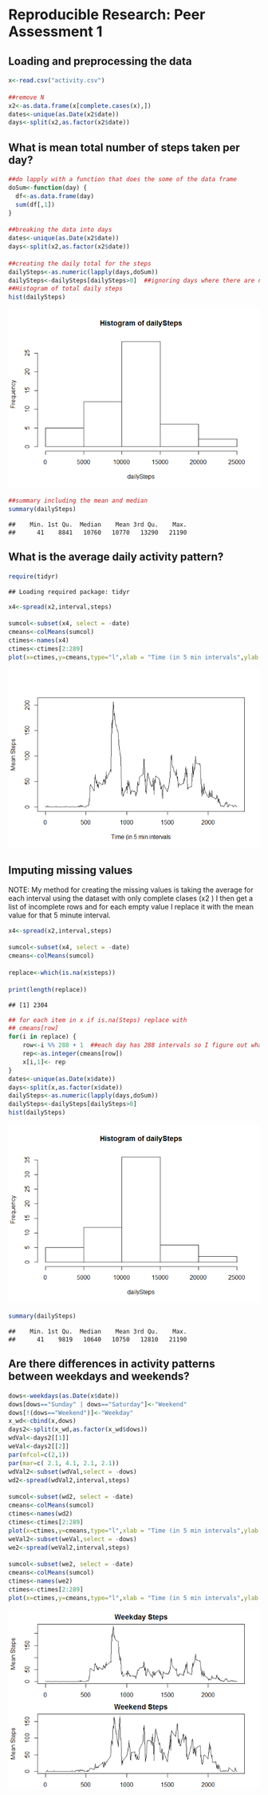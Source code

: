 # Reproducible Research: Peer Assessment 1


## Loading and preprocessing the data


```r
x<-read.csv("activity.csv")

##remove N
x2<-as.data.frame(x[complete.cases(x),])
dates<-unique(as.Date(x2$date))
days<-split(x2,as.factor(x2$date))
```

## What is mean total number of steps taken per day?

```r
##do lapply with a function that does the some of the data frame
doSum<-function(day) {
  df<-as.data.frame(day)
  sum(df[,1])
}

##breaking the data into days
dates<-unique(as.Date(x2$date))
days<-split(x2,as.factor(x2$date))

##creating the daily total for the steps
dailySteps<-as.numeric(lapply(days,doSum))
dailySteps<-dailySteps[dailySteps>0]  ##ignoring days where there are no steps as first and last day is NA
##Histogram of total daily steps
hist(dailySteps)
```

![](PA1_template_files/figure-html/numSteps-1.png)<!-- -->

```r
##summary including the mean and median
summary(dailySteps)
```

```
##    Min. 1st Qu.  Median    Mean 3rd Qu.    Max. 
##      41    8841   10760   10770   13290   21190
```



## What is the average daily activity pattern?


```r
require(tidyr)
```

```
## Loading required package: tidyr
```

```r
x4<-spread(x2,interval,steps)

sumcol<-subset(x4, select = -date)
cmeans<-colMeans(sumcol)
ctimes<-names(x4)
ctimes<-ctimes[2:289]
plot(x=ctimes,y=cmeans,type="l",xlab = "Time (in 5 min intervals",ylab = "Mean Steps")
```

![](PA1_template_files/figure-html/dailyActivity-1.png)<!-- -->



## Imputing missing values
NOTE: My method for creating the missing values is taking the average for each interval using the dataset with only complete clases (x2
)  I then get a list of incomplete rows and for each empty value I replace it with the mean value for that 5 minute interval.

```r
x4<-spread(x2,interval,steps)

sumcol<-subset(x4, select = -date)
cmeans<-colMeans(sumcol)

replace<-which(is.na(x$steps))

print(length(replace))
```

```
## [1] 2304
```

```r
## for each item in x if is.na(Steps) replace with
## cmeans[row]
for(i in replace) {
    row<-i %% 288 + 1  ##each day has 288 intervals so I figure out what interval it is using the modulo of 288 +1 (since its base 1)
    rep<-as.integer(cmeans[row])
    x[i,1]<- rep
}
dates<-unique(as.Date(x$date))
days<-split(x,as.factor(x$date))
dailySteps<-as.numeric(lapply(days,doSum))
dailySteps<-dailySteps[dailySteps>0]
hist(dailySteps)
```

![](PA1_template_files/figure-html/dailySteps2-1.png)<!-- -->

```r
summary(dailySteps)
```

```
##    Min. 1st Qu.  Median    Mean 3rd Qu.    Max. 
##      41    9819   10640   10750   12810   21190
```


## Are there differences in activity patterns between weekdays and weekends?


```r
dows<-weekdays(as.Date(x$date))
dows[dows=="Sunday" | dows=="Saturday"]<-"Weekend"
dows[!(dows=="Weekend")]<-"Weekday"
x_wd<-cbind(x,dows)
days2<-split(x_wd,as.factor(x_wd$dows))
wdVal<-days2[[1]]
weVal<-days2[[2]]
par(mfcol=c(2,1))
par(mar=c( 2.1, 4.1, 2.1, 2.1))
wdVal2<-subset(wdVal,select = -dows)
wd2<-spread(wdVal2,interval,steps)

sumcol<-subset(wd2, select = -date)
cmeans<-colMeans(sumcol)
ctimes<-names(wd2)
ctimes<-ctimes[2:289]
plot(x=ctimes,y=cmeans,type="l",xlab = "Time (in 5 min intervals",ylab = "Mean Steps", main = "Weekday Steps")
weVal2<-subset(weVal,select = -dows)
we2<-spread(weVal2,interval,steps)

sumcol<-subset(we2, select = -date)
cmeans<-colMeans(sumcol)
ctimes<-names(we2)
ctimes<-ctimes[2:289]
plot(x=ctimes,y=cmeans,type="l",xlab = "Time (in 5 min intervals",ylab = "Mean Steps", main = "Weekend Steps")
```

![](PA1_template_files/figure-html/activityCompare-1.png)<!-- -->
